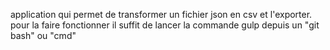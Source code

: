 application qui permet de transformer un fichier json en csv et l'exporter.
pour la faire fonctionner il suffit de lancer la commande gulp depuis un "git bash" ou "cmd"
